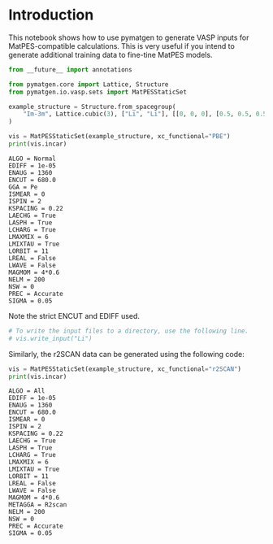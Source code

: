 # Introduction

This notebook shows how to use pymatgen to generate VASP inputs for MatPES-compatible calculations. This is very useful if you intend to generate additional training data to fine-tine MatPES models.


```python
from __future__ import annotations

from pymatgen.core import Lattice, Structure
from pymatgen.io.vasp.sets import MatPESStaticSet
```


```python
example_structure = Structure.from_spacegroup(
    "Im-3m", Lattice.cubic(3), ["Li", "Li"], [[0, 0, 0], [0.5, 0.5, 0.5]]
)
```


```python
vis = MatPESStaticSet(example_structure, xc_functional="PBE")
print(vis.incar)
```

    ALGO = Normal
    EDIFF = 1e-05
    ENAUG = 1360
    ENCUT = 680.0
    GGA = Pe
    ISMEAR = 0
    ISPIN = 2
    KSPACING = 0.22
    LAECHG = True
    LASPH = True
    LCHARG = True
    LMAXMIX = 6
    LMIXTAU = True
    LORBIT = 11
    LREAL = False
    LWAVE = False
    MAGMOM = 4*0.6
    NELM = 200
    NSW = 0
    PREC = Accurate
    SIGMA = 0.05



Note the strict ENCUT and EDIFF used.


```python
# To write the input files to a directory, use the following line.
# vis.write_input("Li")
```

Similarly, the r2SCAN data can be generated using the following code:


```python
vis = MatPESStaticSet(example_structure, xc_functional="r2SCAN")
print(vis.incar)
```

    ALGO = All
    EDIFF = 1e-05
    ENAUG = 1360
    ENCUT = 680.0
    ISMEAR = 0
    ISPIN = 2
    KSPACING = 0.22
    LAECHG = True
    LASPH = True
    LCHARG = True
    LMAXMIX = 6
    LMIXTAU = True
    LORBIT = 11
    LREAL = False
    LWAVE = False
    MAGMOM = 4*0.6
    METAGGA = R2scan
    NELM = 200
    NSW = 0
    PREC = Accurate
    SIGMA = 0.05
